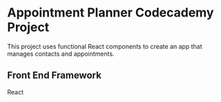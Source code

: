 # Appointment Planner Codecademy Project

This project uses functional React components to create an app that manages contacts and appointments.

## Front End Framework
React